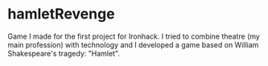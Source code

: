 # hamletRevenge
Game I made for the first project for Ironhack. I tried to combine theatre (my main profession) with technology and I developed a game based on William Shakespeare's tragedy: "Hamlet".
